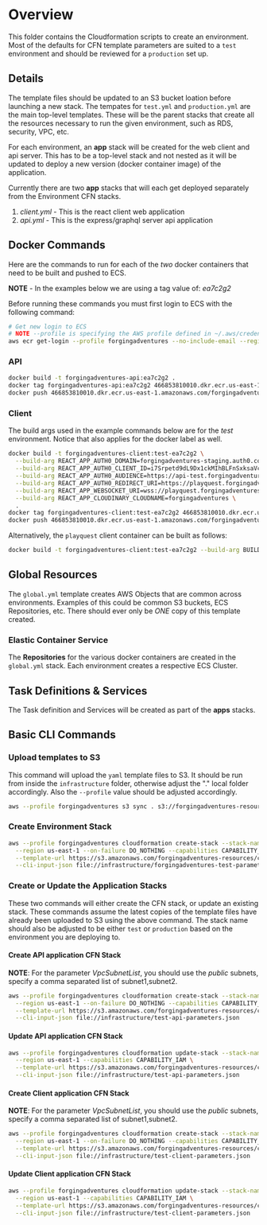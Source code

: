 # Overview

This folder contains the Cloudformation scripts to create an environment. Most of the defaults for CFN template parameters are suited to a `test` environment and should be reviewed for a `production` set up.

## Details

The template files should be updated to an S3 bucket loation before launching a new stack. The tempates for `test.yml` and `production.yml` are the main top-level templates. These will be the parent stacks that create all the resources necessary to run the given environment, such as RDS, security, VPC, etc.

For each environment, an **app** stack will be created for the web client and api server. This has to be a top-level stack and not nested as it will be updated to deploy a new version (docker container image) of the application.

Currently there are two **app** stacks that will each get deployed separately from the Environment CFN stacks.

1. *client.yml* - This is the react client web application
2. *api.yml* - This is the express/graphql server api application

## Docker Commands

Here are the commands to run for each of the *two* docker containers that need to be built and pushed to ECS.

**NOTE** - In the examples below we are using a tag value of: *ea7c2g2*

Before running these commands you must first login to ECS with the following command:

```bash
# Get new login to ECS
# NOTE --profile is specifying the AWS profile defined in ~/.aws/credentials
aws ecr get-login --profile forgingadventures --no-include-email --region us-east-1
```

### API

```bash
docker build -t forgingadventures-api:ea7c2g2 .
docker tag forgingadventures-api:ea7c2g2 466853810010.dkr.ecr.us-east-1.amazonaws.com/forgingadventures-api:ea7c2g2
docker push 466853810010.dkr.ecr.us-east-1.amazonaws.com/forgingadventures-api:ea7c2g2
```

### Client

The build args used in the example commands below are for the *test* environment. Notice that also applies for the docker label as well.

```bash
docker build -t forgingadventures-client:test-ea7c2g2 \
  --build-arg REACT_APP_AUTH0_DOMAIN=forgingadventures-staging.auth0.com \
  --build-arg REACT_APP_AUTH0_CLIENT_ID=i7Srpetd9dL9Dx1ckMIhBLFnSxksaVcz \
  --build-arg REACT_APP_AUTH0_AUDIENCE=https://api-test.forgingadventures.com \
  --build-arg REACT_APP_AUTH0_REDIRECT_URI=https://playquest.forgingadventures.com/login/callback \
  --build-arg REACT_APP_WEBSOCKET_URI=wss://playquest.forgingadventures.com/api/subscriptions \
  --build-arg REACT_APP_CLOUDINARY_CLOUDNAME=forgingadventures \
  .
docker tag forgingadventures-client:test-ea7c2g2 466853810010.dkr.ecr.us-east-1.amazonaws.com/forgingadventures-client:test-ea7c2g2
docker push 466853810010.dkr.ecr.us-east-1.amazonaws.com/forgingadventures-client:test-ea7c2g2
```

Alternatively, the `playquest` client container can be built as follows:

```bash
docker build -t forgingadventures-client:test-ea7c2g2 --build-arg BUILD_ENV=staging . 

```

## Global Resources

The `global.yml` template creates AWS Objects that are common across environments. Examples of this could be common S3 buckets, ECS Repositories, etc. There should ever only be *ONE* copy of this template created.

### Elastic Container Service

The **Repositories** for the various docker containers are created in the `global.yml` stack.
Each environment creates a respective ECS Cluster.

## Task Definitions & Services

The Task definition and Services will be created as part of the **apps** stacks.

## Basic CLI Commands

### Upload templates to S3

This command will upload the `yaml` template files to S3. It should be run from inside the `infrastructure` folder, otherwise adjust the "." local folder accordingly. Also the `--profile` value should be adjusted accordingly.

```bash
aws --profile forgingadventures s3 sync . s3://forgingadventures-resources/cfn-templates/ --delete
```

### Create Environment Stack

```bash
aws --profile forgingadventures cloudformation create-stack --stack-name forgingadventures-test \
  --region us-east-1 --on-failure DO_NOTHING --capabilities CAPABILITY_IAM \
  --template-url https://s3.amazonaws.com/forgingadventures-resources/cfn-templates/test.yml \
  --cli-input-json file://infrastructure/forgingadventures-test-parameters.json
```

### Create or Update the Application Stacks

These two commands will either create the CFN stack, or update an existing stack. These commands assume the latest copies of the template files have already been uploaded to S3 using the above command. The stack name should also be adjusted to be either `test` or `production` based on the environment you are deploying to.

#### Create API application CFN Stack

**NOTE**: For the parameter *VpcSubnetList*, you should use the *public* subnets, specify a comma separated list of subnet1,subnet2.

```bash
aws --profile forgingadventures cloudformation create-stack --stack-name forgingadventures-test-api \
  --region us-east-1 --on-failure DO_NOTHING --capabilities CAPABILITY_IAM \
  --template-url https://s3.amazonaws.com/forgingadventures-resources/cfn-templates/api.yml \
  --cli-input-json file://infrastructure/test-api-parameters.json
```

#### Update API application CFN Stack

```bash
aws --profile forgingadventures cloudformation update-stack --stack-name forgingadventures-test-api \
  --region us-east-1 --capabilities CAPABILITY_IAM \
  --template-url https://s3.amazonaws.com/forgingadventures-resources/cfn-templates/api.yml \
  --cli-input-json file://infrastructure/test-api-parameters.json
```

#### Create Client application CFN Stack

**NOTE**: For the parameter *VpcSubnetList*, you should use the *public* subnets, specify a comma separated list of subnet1,subnet2.

```bash
aws --profile forgingadventures cloudformation create-stack --stack-name forgingadventures-test-client \
  --region us-east-1 --on-failure DO_NOTHING --capabilities CAPABILITY_IAM \
  --template-url https://s3.amazonaws.com/forgingadventures-resources/cfn-templates/client.yml \
  --cli-input-json file://infrastructure/test-client-parameters.json
```

#### Update Client application CFN Stack

```bash
aws --profile forgingadventures cloudformation update-stack --stack-name forgingadventures-test-client \
  --region us-east-1 --capabilities CAPABILITY_IAM \
  --template-url https://s3.amazonaws.com/forgingadventures-resources/cfn-templates/client.yml \
  --cli-input-json file://infrastructure/test-client-parameters.json
```
